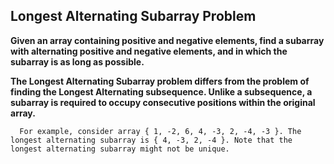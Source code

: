 ## Longest Alternating Subarray Problem ##

**Given an array containing positive and negative elements, find a subarray with alternating positive and negative elements, and in which the subarray is as long as possible.**


**The Longest Alternating Subarray problem differs from the problem of finding the Longest Alternating subsequence. Unlike a subsequence, a subarray is required to occupy 
consecutive positions within the original array.**

      For example, consider array { 1, -2, 6, 4, -3, 2, -4, -3 }. The longest alternating subarray is { 4, -3, 2, -4 }. Note that the longest alternating subarray might not be unique.
